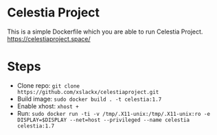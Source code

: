 # Celestia Project 

This is a simple Dockerfile which you are able to run Celestia Project. 
https://celestiaproject.space/

# Steps
- Clone repo:
  ```git clone https://github.com/xslackx/celestiaproject.git```
- Build image:
  ```sudo docker build . -t celestia:1.7```
- Enable xhost:
  ```xhost +```
- Run:
```sudo docker run -ti -v /tmp/.X11-unix:/tmp/.X11-unix:ro -e DISPLAY=$DISPLAY --net=host --privileged --name celestia celestia:1.7```
